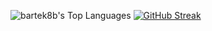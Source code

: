 ![bartek8b's Top Languages](https://github-readme-stats.vercel.app/api/top-langs/?username=bartek8b&theme=blueberry&show_icons=true&hide_border=true&layout=compact)
[![GitHub Streak](https://github-readme-streak-stats.herokuapp.com?user=bartek8b&theme=blueberry&hide_border=true&card_width=300&card_height=140&hide_total_contributions=true)](https://git.io/streak-stats)

<!--
**bartek8b/bartek8b** is a ✨ _special_ ✨ repository because its `README.md` (this file) appears on your GitHub profile.

Here are some ideas to get you started:

- 🔭 I’m currently working on ...
- 🌱 I’m currently learning ...
- 👯 I’m looking to collaborate on ...
- 🤔 I’m looking for help with ...
- 💬 Ask me about ...
- 📫 How to reach me: ...
- 😄 Pronouns: ...
- ⚡ Fun fact: ...
-->

